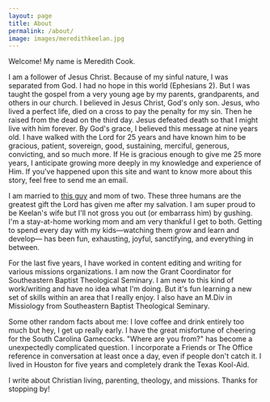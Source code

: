 ```yaml
---
layout: page
title: About
permalink: /about/
image: images/meredithkeelan.jpg
---
```


Welcome! My name is Meredith Cook. 

I am a follower of Jesus Christ. Because of my sinful nature, I was separated from God. I had no hope in this world (Ephesians 2). But I was taught the gospel from a very young age by my parents, grandparents, and others in our church. I believed in Jesus Christ, God's only son. Jesus, who lived a perfect life, died on a cross to pay the penalty for my sin. Then he raised from the dead on the third day. Jesus defeated death so that I might live with him forever. By God's grace, I believed this message at nine years old. I have walked with the Lord for 25 years and have known him to be gracious, patient, sovereign, good, sustaining, merciful, generous, convicting, and so much more. If He is gracious enough to give me 25 more years, I anticipate growing more deeply in my knowledge and experience of Him. If you've happened upon this site and want to know more about this story, feel free to send me an email.

I am married to  <a href="http://keelancook.com">this guy</a> and mom of two. These three humans are the greatest gift the Lord has given me after my salvation. I am super proud to be Keelan's wife but I'll not gross you out (or embarrass him) by gushing. I'm a stay-at-home working mom and am very thankful I get to both. Getting to spend every day with my kids—watching them grow and learn and develop— has been fun, exhausting, joyful, sanctifying, and everything in between.

For the last five years, I have worked in content editing and writing for various missions organizations. I am now the Grant Coordinator for Southeastern Baptist Theological Seminary. I am new to this kind of work/writing and have no idea what I'm doing. But it's fun learning a new set of skills within an area that I really enjoy. I also have an M.Div in Missiology from Southeastern Baptist Theological Seminary. 

Some other random facts about me: I love coffee and drink entirely too much but hey, I get up really early. I have the great misfortune of cheering for the South Carolina Gamecocks. "Where are you from?" has become a unexpectedly complicated question. I incorporate a Friends or The Office reference in conversation at least once a day, even if people don't catch it. I lived in Houston for five years and completely drank the Texas Kool-Aid. 

I write about Christian living, parenting, theology, and missions. Thanks for stopping by!
